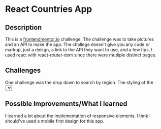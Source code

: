 # React Countries App

## Description
This is a [frontendmentor.io](frontendmentor.io) challenge. The challenge was to take pictures and an API to make the app. The challege doesn't give you any code or markup, just a deisgn, a link to the API they want to use, and a few tips. I used react with react-router-dom since there were mutliple distinct pages. 

## Challenges
One challenge was the drop down to search by region. The styling of the <select> tage wasn't adequate to meet the design, so I had to import a package which created a more customizable drop down.

## Possible Improvements/What I learned
I learned a lot about the implementation of responsive elements. I thnk I should've used a mobile first design for this app.
